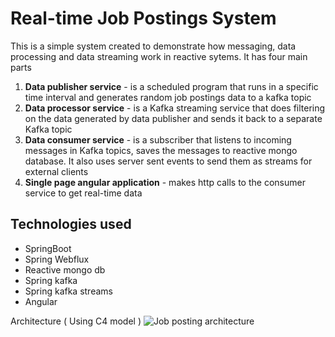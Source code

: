 # Real-time Job Postings System

This is a simple system created to demonstrate how messaging, data processing and data streaming work in reactive sytems. It has four main parts
1. **Data publisher service** - is a scheduled program that runs in a specific time interval and generates random job postings data to a kafka topic
2. **Data processor service** - is a Kafka streaming service that does filtering on the data generated by data publisher and sends it back to a separate Kafka topic
3. **Data consumer service** - is a subscriber that listens to incoming messages in Kafka topics, saves the messages to reactive mongo database. It also uses server sent events to send them as streams for external clients 
4. **Single page angular application** - makes http calls to the consumer service to get real-time data

## Technologies used

* SpringBoot
* Spring Webflux
* Reactive mongo db
* Spring kafka
* Spring kafka streams
* Angular

Architecture ( Using C4 model )
![Job posting architecture](https://github.com/HagosFam/Job-posting-stream/assets/41420437/1b20a039-18d5-4ff0-b46c-30028fd819ae)



